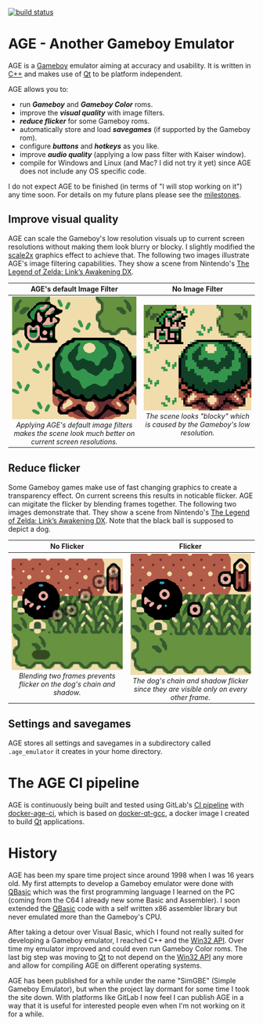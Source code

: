[![build status](/../badges/master/build.svg)](https://gitlab.com/csprenger/age/commits/master)

# AGE - Another Gameboy Emulator

AGE is a [Gameboy](https://en.wikipedia.org/wiki/Game_Boy) emulator aiming at accuracy and usability. It is written in [C++](https://en.wikipedia.org/wiki/C%2B%2B) and makes use of [Qt](https://www.qt.io) to be platform independent.

AGE allows you to:
- run ***Gameboy*** and ***Gameboy Color*** roms.
- improve the ***visual quality*** with image filters.
- ***reduce flicker*** for some Gameboy roms.
- automatically store and load ***savegames*** (if supported by the Gameboy rom).
- configure ***buttons*** and ***hotkeys*** as you like.
- improve ***audio quality*** (applying a low pass filter with Kaiser window).
- compile for Windows and Linux (and Mac? I did not try it yet) since AGE does not include any OS specific code.

I do not expect AGE to be finished (in terms of "I will stop working on it") any time soon. For details on my future plans please see the [milestones](../milestones).

## Improve visual quality

AGE can scale the Gameboy's low resolution visuals up to current screen resolutions without making them look blurry or blocky. I slightly modified the [scale2x](http://www.scale2x.it/) graphics effect to achieve that. The following two images illustrate AGE's image filtering capabilities. They show a scene from Nintendo's [The Legend of Zelda: Link’s Awakening DX](https://en.wikipedia.org/wiki/The_Legend_of_Zelda:_Link's_Awakening).

| AGE's default Image Filter | No Image Filter |
|:--------------------------:|:---------------:|
|![AGE - Zelda, image filter](/readme_files/age_zelda_image_filter.png)*Applying AGE's default image filters makes the scene look much better on current screen resolutions.*|![AGE - Zelda, no image filter](/readme_files/age_zelda_no_image_filter.png)*The scene looks "blocky" which is caused by the Gameboy's low resolution.*|

## Reduce flicker

Some Gameboy games make use of fast changing graphics to create a transparency effect. On current screens this results in noticable flicker. AGE can migitate the flicker by blending frames together. The following two images demonstrate that. They show a scene from Nintendo's [The Legend of Zelda: Link’s Awakening DX](https://en.wikipedia.org/wiki/The_Legend_of_Zelda:_Link's_Awakening). Note that the black ball is supposed to depict a dog.

| No Flicker | Flicker |
|:----------:|:-------:|
|![AGE - Zelda, no flicker](/readme_files/age_zelda_no_flicker.png)*Blending two frames prevents flicker on the dog's chain and shadow.*|![AGE - Zelda, flicker](/readme_files/age_zelda_flicker.png)*The dog's chain and shadow flicker since they are visible only on every other frame.*|

## Settings and savegames

AGE stores all settings and savegames in a subdirectory called `.age_emulator` it creates in your home directory.

# The AGE CI pipeline

AGE is continuously being built and tested using GitLab's [CI pipeline](/../pipelines) with [docker-age-ci](https://gitlab.com/csprenger/docker-age-ci), which is based on [docker-qt-gcc](https://gitlab.com/csprenger/docker-qt-gcc), a docker image I created to build [Qt](https://www.qt.io) applications.

# History

AGE has been my spare time project since around 1998 when I was 16 years old. My first attempts to develop a Gameboy emulator were done with [QBasic](https://en.wikipedia.org/wiki/QBasic) which was the first programming language I learned on the PC (coming from the C64 I already new some Basic and Assembler). I soon extended the [QBasic](https://en.wikipedia.org/wiki/QBasic) code with a self written x86 assembler library but never emulated more than the Gameboy's CPU.

After taking a detour over Visual Basic, which I found not really suited for developing a Gameboy emulator, I reached C++ and the [Win32 API](https://msdn.microsoft.com/de-de/library/windows/desktop/ff818516(v=vs.85).aspx). Over time my emulator improved and could even run Gameboy Color roms. The last big step was moving to [Qt](https://www.qt.io) to not depend on the [Win32 API](https://msdn.microsoft.com/de-de/library/windows/desktop/ff818516(v=vs.85).aspx) any more and allow for compiling AGE on different operating systems.

AGE has been published for a while under the name "SimGBE" (Simple Gameboy Emulator), but when the project lay dormant for some time I took the site down. With platforms like GitLab I now feel I can publish AGE in a way that it is useful for interested people even when I'm not working on it for a while.

